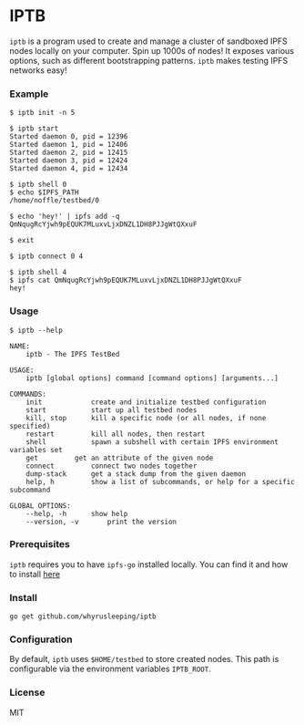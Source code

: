 # IPTB
`iptb` is a program used to create and manage a cluster of sandboxed IPFS nodes locally on your computer. Spin up 1000s of nodes! It exposes various options, such as different bootstrapping patterns. `iptb` makes testing IPFS networks easy!

### Example

```
$ iptb init -n 5

$ iptb start
Started daemon 0, pid = 12396
Started daemon 1, pid = 12406
Started daemon 2, pid = 12415
Started daemon 3, pid = 12424
Started daemon 4, pid = 12434

$ iptb shell 0
$ echo $IPFS_PATH
/home/noffle/testbed/0

$ echo 'hey!' | ipfs add -q
QmNqugRcYjwh9pEQUK7MLuxvLjxDNZL1DH8PJJgWtQXxuF

$ exit

$ iptb connect 0 4

$ iptb shell 4
$ ipfs cat QmNqugRcYjwh9pEQUK7MLuxvLjxDNZL1DH8PJJgWtQXxuF
hey!
```

### Usage
```
$ iptb --help

NAME:
	iptb - The IPFS TestBed

USAGE:
	iptb [global options] command [command options] [arguments...]

COMMANDS:
	init			create and initialize testbed configuration
	start			start up all testbed nodes
	kill, stop		kill a specific node (or all nodes, if none specified)
	restart			kill all nodes, then restart
	shell			spawn a subshell with certain IPFS environment variables set
	get			get an attribute of the given node
	connect			connect two nodes together
	dump-stack		get a stack dump from the given daemon
	help, h			show a list of subcommands, or help for a specific subcommand

GLOBAL OPTIONS:
	--help, -h		show help
	--version, -v		print the version
```
### Prerequisites

`iptb` requires you to have `ipfs-go` installed locally. You can find it and how to install [here](https://github.com/ipfs/go-ipfs#install)


### Install

```
go get github.com/whyrusleeping/iptb
```

### Configuration

By default, `iptb` uses `$HOME/testbed` to store created nodes. This path is
configurable via the environment variables `IPTB_ROOT`.



### License

MIT
